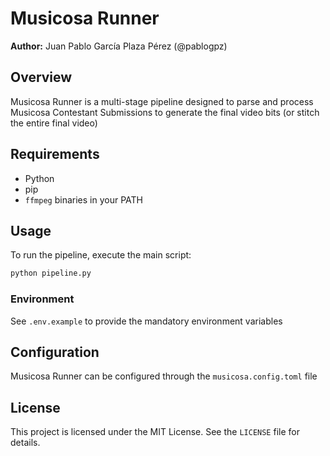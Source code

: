 # Musicosa Runner

**Author:** Juan Pablo García Plaza Pérez (@pablogpz)

## Overview

Musicosa Runner is a multi-stage pipeline designed to parse and process Musicosa Contestant Submissions to generate
the final video bits (or stitch the entire final video)

## Requirements

- Python
- pip
- `ffmpeg` binaries in your PATH

## Usage

To run the pipeline, execute the main script:

```sh
python pipeline.py
```

### Environment

See `.env.example` to provide the mandatory environment variables

## Configuration

Musicosa Runner can be configured through the `musicosa.config.toml` file

## License

This project is licensed under the MIT License. See the `LICENSE` file for details.
